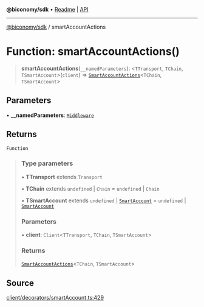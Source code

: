 **@biconomy/sdk** • [Readme](../README.md) \| [API](../globals.md)

***

[@biconomy/sdk](../README.md) / smartAccountActions

# Function: smartAccountActions()

> **smartAccountActions**(`__namedParameters`): \<`TTransport`, `TChain`, `TSmartAccount`\>(`client`) => [`SmartAccountActions`](../type-aliases/SmartAccountActions.md)\<`TChain`, `TSmartAccount`\>

## Parameters

• **\_\_namedParameters**: [`Middleware`](../type-aliases/Middleware.md)

## Returns

`Function`

> ### Type parameters
>
> • **TTransport** extends `Transport`
>
> • **TChain** extends `undefined` \| `Chain` = `undefined` \| `Chain`
>
> • **TSmartAccount** extends `undefined` \| [`SmartAccount`](../type-aliases/SmartAccount.md) = `undefined` \| [`SmartAccount`](../type-aliases/SmartAccount.md)
>
> ### Parameters
>
> • **client**: `Client`\<`TTransport`, `TChain`, `TSmartAccount`\>
>
> ### Returns
>
> [`SmartAccountActions`](../type-aliases/SmartAccountActions.md)\<`TChain`, `TSmartAccount`\>
>

## Source

[client/decorators/smartAccount.ts:429](https://github.com/bcnmy/sdk/blob/main/src/client/decorators/smartAccount.ts#L429)
